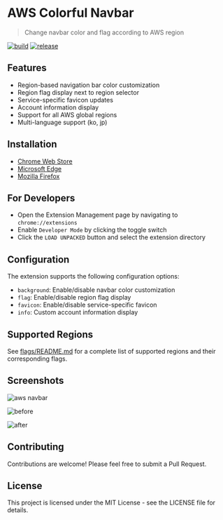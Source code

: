 # AWS Colorful Navbar

> Change navbar color and flag according to AWS region

[![build](https://img.shields.io/github/actions/workflow/status/nalbam/aws-navbar-extension/push.yml?branch=main&style=for-the-badge&logo=github)](https://github.com/nalbam/aws-navbar-extension/actions/workflows/push.yml)
[![release](https://img.shields.io/github/v/release/nalbam/aws-navbar-extension?style=for-the-badge&logo=github)](https://github.com/nalbam/aws-navbar-extension/releases)

## Features

* Region-based navigation bar color customization
* Region flag display next to region selector
* Service-specific favicon updates
* Account information display
* Support for all AWS global regions
* Multi-language support (ko, jp)

## Installation

* [Chrome Web Store](https://chrome.google.com/webstore/detail/aws-colorful-navbar/kgifmgnlchjjippdpkblbdlfidcpceme)
* [Microsoft Edge](https://chrome.google.com/webstore/detail/aws-colorful-navbar/kgifmgnlchjjippdpkblbdlfidcpceme)
* [Mozilla Firefox](https://addons.mozilla.org/firefox/addon/aws-colorful-navbar/)

## For Developers

* Open the Extension Management page by navigating to `chrome://extensions`
* Enable `Developer Mode` by clicking the toggle switch
* Click the `LOAD UNPACKED` button and select the extension directory

## Configuration

The extension supports the following configuration options:

* `background`: Enable/disable navbar color customization
* `flag`: Enable/disable region flag display
* `favicon`: Enable/disable service-specific favicon
* `info`: Custom account information display

## Supported Regions

See [flags/README.md](flags/README.md) for a complete list of supported regions and their corresponding flags.

## Screenshots

![aws navbar](images/screenshot.png)

![before](images/aws-navbar-extension-00.png)

![after](images/aws-navbar-extension-01.png)

## Contributing

Contributions are welcome! Please feel free to submit a Pull Request.

## License

This project is licensed under the MIT License - see the LICENSE file for details.
